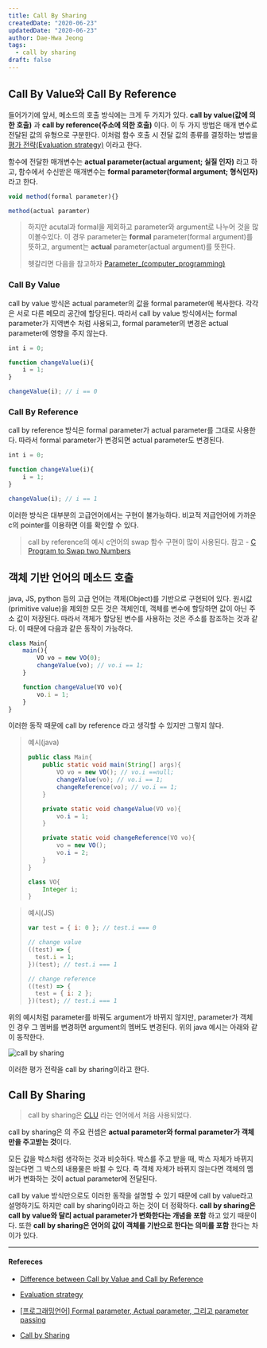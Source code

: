 ```yaml
---
title: Call By Sharing
createdDate: "2020-06-23"
updatedDate: "2020-06-23"
author: Dae-Hwa Jeong
tags:
  - call by sharing
draft: false
---
```


## Call By Value와 Call By Reference

들어가기에 앞서, 메소드의 호출 방식에는 크게 두 가지가 있다. **call by value(값에 의한 호출)** 과 **call by reference(주소에 의한 호출)** 이다. 이 두 가지 방법은 매개 변수로 전달된 값의 유형으로 구분한다. 이처럼 함수 호출 시 전달 값의 종류를 결정하는 방법을 [평가 전략(Evaluation strategy)](https://en.wikipedia.org/wiki/Evaluation_strategy) 이라고 한다.

함수에 전달한 매개변수는 **actual parameter(actual argument; 실질 인자)** 라고 하고, 함수에서 수신받은 매개변수는 **formal parameter(formal argument; 형식인자)** 라고 한다.

```js
void method(formal parameter){}

method(actual paramter)
```

> 하지만 acutal과 formal을 제외하고 parameter와 argument로 나누어 것을 많이볼수있다. 이 경우 parameter는 **formal** parameter(formal argument)를 뜻하고, argument는 **actual** parameter(actual argument)를 뜻한다.
>
>헷갈리면 다음을 참고하자 [Parameter_(computer_programming)](https://en.wikipedia.org/wiki/Parameter_(computer_programming))

### Call By Value

call by value 방식은 actual parameter의 값을 formal parameter에 복사한다. 각각은 서로 다른 메모리 공간에 할당된다. 따라서 call by value 방식에서는 formal parameter가 지역변수 처럼 사용되고, formal parameter의 변경은 actual parameter에 영향을 주지 않는다.

```js
int i = 0;

function changeValue(i){
    i = 1;
}

changeValue(i); // i == 0
```

### Call By Reference

call by reference 방식은 formal parameter가 actual parameter를 그대로 사용한다. 따라서 formal parameter가 변경되면 actual parameter도 변경된다.

```js
int i = 0;

function changeValue(i){
    i = 1;
}

changeValue(i); // i == 1
```

이러한 방식은 대부분의 고급언어에서는 구현이 불가능하다. 비교적 저급언어에 가까운 c의 pointer를 이용하면 이를 확인할 수 있다.

> call by reference의 예시 c언어의 swap 함수 구현이 많이 사용된다.
> 참고 - [C Program to Swap two Numbers](https://www.geeksforgeeks.org/c-program-swap-two-numbers/)

## 객체 기반 언어의 메소드 호출

java, JS, python 등의 고급 언어는 객체(Object)를 기반으로 구현되어 있다. 원시값(primitive value)을 제외한 모든 것은 객체인데, 객체를 변수에 할당하면 값이 아닌 주소 값이 저장된다. 따라서 객체가 할당된 변수를 사용하는 것은 주소를 참조하는 것과 같다. 이 때문에 다음과 같은 동작이 가능하다.

```js
class Main{
    main(){
        VO vo = new VO(0);
        changeValue(vo); // vo.i == 1;
    }

    function changeValue(VO vo){
        vo.i = 1;
    }
}
```

이러한 동작 때문에 call by reference 라고 생각할 수 있지만 그렇지 않다.

> 예시(java)
>
> ```java
> public class Main{
>     public static void main(String[] args){
>         VO vo = new VO(); // vo.i ==null;
>         changeValue(vo); // vo.i == 1;
>         changeReference(vo); // vo.i == 1;
>     }
>
>     private static void changeValue(VO vo){
>         vo.i = 1;
>     }
>
>     private static void changeReference(VO vo){
>         vo = new VO();
>         vo.i = 2;
>     }
> }
>
> class VO{
>     Integer i;
> }
> ```

> 예시(JS)
>
> ```js
> var test = { i: 0 }; // test.i === 0
>
> // change value
> ((test) => {
>   test.i = 1;
> })(test); // test.i === 1
>
> // change reference
> ((test) => {
>   test = { i: 2 };
> })(test); // test.i === 1
> ```

위의 예시처럼 parameter를 바꿔도 argument가 바뀌지 않지만, parameter가 객체인 경우 그 멤버를 변경하면 argument의 멤버도 변경된다. 위의 java 예시는 아래와 같이 동작한다.

![call by sharing](../assets/images/call-by-sharing01.png)

이러한 평가 전략을 call by sharing이라고 한다.

## Call By Sharing

> call by sharing은 [CLU](<https://en.wikipedia.org/wiki/CLU_(programming_language)>) 라는 언어에서 처음 사용되었다.

call by sharing은 의 주요 컨셉은 **actual parameter와 formal parameter가 객체만을 주고받는 것**이다.

모든 값을 박스처럼 생각하는 것과 비슷하다. 박스를 주고 받을 때, 박스 자체가 바뀌지 않는다면 그 박스의 내용물은 바뀔 수 있다. 즉 객체 자체가 바뀌지 않는다면 객체의 멤버가 변화하는 것이 actual parameter에 전달된다.

call by value 방식만으로도 이러한 동작을 설명할 수 있기 때문에 call by value라고 설명하기도 하지만 call by sharing이라고 하는 것이 더 정확하다. **call by sharing은 call by value와 달리 actual parameter가 변화한다는 개념을 포함** 하고 있기 때문이다. 또한 **call by sharing은 언어의 값이 객체를 기반으로 한다는 의미를 포함** 한다는 차이가 있다.

---

#### Refereces

- [Difference between Call by Value and Call by Reference](https://www.geeksforgeeks.org/difference-between-call-by-value-and-call-by-reference/)

- [Evaluation strategy](https://en.wikipedia.org/wiki/Evaluation_strategy#Call_by_sharing)

- [[프로그래밍언어] Formal parameter, Actual parameter, 그리고 parameter passing](https://yunmap.tistory.com/entry/프로그래밍언어-Formal-parameter-Actual-parameter-그리고-parameter-passing)

- [Call by Sharing](http://www.pmg.lcs.mit.edu/papers/thetaref/node34.html)
